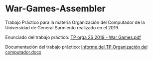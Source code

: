 # War-Games-Assembler
Trabajo Práctico para la materia Organización del Computador de la Universidad de General Sarmiento realizado en el 2019.

Enunciado del trabajo práctico: 
[TP orga 2S 2019 - War Games.pdf](https://github.com/leonelSubelza/War-Games-Assembler/files/10108186/TP.orga.2S.2019.-.War.Games.pdf)

Documentación del trabajo práctico:
[Informe del TP Organización del computador.docx](https://github.com/leonelSubelza/War-Games-Assembler/files/10108189/Informe.del.TP.Organizacion.del.computador.docx)
